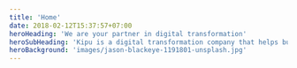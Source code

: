 ```yaml
---
title: 'Home'
date: 2018-02-12T15:37:57+07:00
heroHeading: 'We are your partner in digital transformation'
heroSubHeading: 'Kipu is a digital transformation company that helps businesses leverage data to achieve their goals.'
heroBackground: 'images/jason-blackeye-1191801-unsplash.jpg'
---
```

